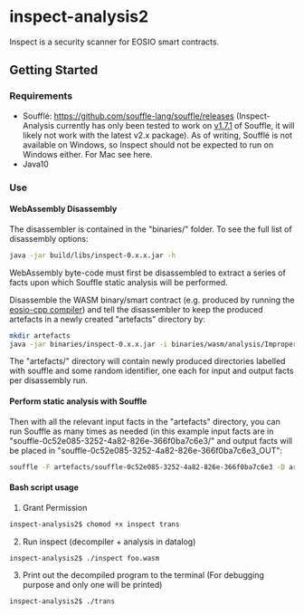 # inspect-analysis2
Inspect is a security scanner for EOSIO smart contracts.

## Getting Started

### Requirements
* Soufflé: https://github.com/souffle-lang/souffle/releases (Inspect-Analysis currently has only been tested to work on [v1.7.1](https://github.com/souffle-lang/souffle/releases/tag/1.7.1) of Souffle, it will likely not work with the latest v2.x package). As of writing, Soufflé is not available on Windows, so Inspect should not be expected to run on Windows either. For Mac see here.
* Java10

### Use

#### WebAssembly Disassembly

The disassembler is contained in the "binaries/" folder. To see the full list of disassembly options:
```sh
java -jar build/libs/inspect-0.x.x.jar -h
```

WebAssembly byte-code must first be disassembled to extract a series of facts upon which Souffle static analysis will be performed.

Disassemble the WASM binary/smart contract (e.g. produced by running the [eosio-cpp compiler](https://github.com/EOSIO/eosio.cdt)) and tell the disassembler to keep the produced artefacts in a newly created "artefacts" directory by:
```sh
mkdir artefacts
java -jar binaries/inspect-0.x.x.jar -i binaries/wasm/analysis/ImproperAccessControl/simple_no_auth_check.wasm --keep-artefacts -w artefacts/
```
The "artefacts/" directory will contain newly produced directories labelled with souffle and some random identifier, one each for input and output facts per disassembly run.

#### Perform static analysis with Souffle

Then with all the relevant input facts in the "artefacts" directory, you can run Souffle as many times as needed (in this example input facts are in "souffle-0c52e085-3252-4a82-826e-366f0ba7c6e3/" and output facts will be placed in "souffle-0c52e085-3252-4a82-826e-366f0ba7c6e3_OUT":
```sh
souffle -F artefacts/souffle-0c52e085-3252-4a82-826e-366f0ba7c6e3 -D artefacts/souffle-0c52e085-3252-4a82-826e-366f0ba7c6e3_OUT/ smt_files/analysis.dl
```

#### Bash script usage
1. Grant Permission
```sh
inspect-analysis2$ chomod +x inspect trans 
```
2. Run inspect (decompiler + analysis in datalog)
```sh
inspect-analysis2$ ./inspect foo.wasm
```
3. Print out the decompiled program to the terminal (For debugging purpose and only one will be printed)
```sh
inspect-analysis2$ ./trans
```
